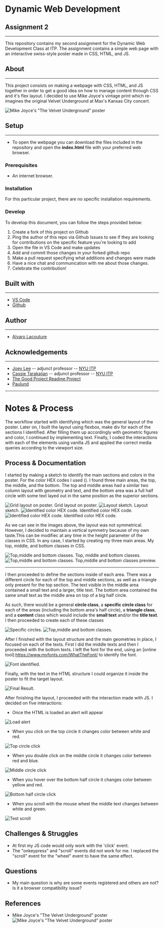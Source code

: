 # Dynamic Web Development 
## Assignment 2
***

This repository contains my second assignment for the Dynamic Web Development Class at ITP. The assignment contains a simple web page with an interactive swiss-style poster made in CSS, HTML, and JS.

## About
***

This project consists on making a webpage with CSS, HTML, and JS together in order to get a good idea on how to manage content through CSS and it's flex layout. I decided to use Mike Joyce's vintage print which re-imagines the original Velvet Underground at Max's Kansas City concert.

![Mike Joyce's "The Velvet Underground" poster](assets/MikeJoyce-velvetUnderground.jpg)

## Setup
***

 - To open the webpage you can download the files included in the repository and open the **index.html** file with your preferred web browser.

### Prerequisites

 -  An internet browser.

### Installation

For this particular project, there are no specific installation requirements.

### Develop

To develop this document, you can follow the steps provided below:
1. Create a fork of this project on Github
2. Ping the author of this repo via Github Issues to see if they are looking for contributions on the specific feature you're looking to add
3. Open the file in VS Code and make updates 
4. Add and commit those changes in your forked github repo
5. Make a pull request specifying what additions and changes were made
6. Have a nice chat and communication with me about those changes. 
7. Celebrate the contribution! 

## Built with
***
* [VS Code](https://code.visualstudio.com/)
* [Github](https://github.com)


## Author
***
* [Alvaro Lacouture](https://alvarolacouture.com) 

## Acknowledgements
***
* [Joey Lee](https://jk-lee.com) -- adjunct professor -- [NYU ITP](https://itp.nyu.edu)
* [Cassie Tarakajian](https://cassietarakajian.com/) -- adjunct professor -- [NYU ITP](https://itp.nyu.edu)
* [The Good Project Readme Project](https://github.com/itp-dwd/2020-spring/blob/master/templates/readme-template.md)
* [Paulund](https://paulund.co.uk/how-to-create-different-shapes-in-css)



***
# Notes & Process

The workflow started with identifying which was the general layout of the poster. Later on, I built the layout using flexbox, make  div for each of the sections I identified. After filling them up accordingly with geometric figures and color, I continued by implementing text. Finally, I coded the interactions with each of the elements using vanilla JS and applied the correct media queries according to the viewport size.

## Process & Documentation


I started by making a sketch to identify the main sections and colors in the poster. For the color HEX codes I used (). I found three main areas, the top, the middle, and the bottom. The top and middle areas had a similar two column layout with geometry and text, and the bottom area was a full half circle with some text layed out in the same position as the superior sections.

![Grid layout on poster.](assets/layoutAnalysis_1.jpg)
Grid layout on poster.
![Layout sketch.](assets/layoutSketch.jpg)
Layout sketch.
![Identified color HEX code.](assets/process_6.jpg)
Identified color HEX code.
![Identified color HEX code.](assets/process_7.jpg)
Identified color HEX code.


As we can see in the images above, the layout was not symmetrical. However, I decided to maintain a vertical symmetry because of my own taste.This can be modifiec at any time in the height parameter of the classes in CSS. In any case, I started by creating my three main areas. My top, middle, and bottom classes in CSS.

![Top,middle and bottom classes.](assets/process_1.jpg)
Top, middle and bottom classes.
![Top,middle and bottom classes.](assets/process_2.jpg)
Top,middle and bottom classes preview.

***

I then proceeded to define the sections inside of each area. There was a different circle for each of the top and middle sections, as well as a triangle only present for the top section. The text visible in the middle area contained a small text and a larger, title text. The bottom area contained the same small text as the middle area on top of a big half circle.

 As such, there would be a general **circle class**, a **specific circle class** for each of the areas (including the bottom area's half circle), a **triangle class**, and a **content** class which would include the **small text** and/or the **title text**. I then proceeded to create each of these classes

![Specific circles.](assets/process_4.jpg)
![Top,middle and bottom classes.](assets/process_9.jpg)

After I finished with the layout structure and the main geometries in place, I focused on each of the texts. First I did the middle texts and then I proceeded with the bottom texts. I left the font for the end, using an [online tool]:https://www.myfonts.com/WhatTheFont/ to identify the font.

![Font identified.](fontAnalysis_2.jpg)

Finally, with the text in the HTML structure I could organize it inside the poster to fit the target layout.

![Final Result.](assets/process_10.jpg)

After finishing the layout, I proceeded with the interaction made with JS. 
I decided on five interactions:
 -   Once the HTML is loaded an alert will appear

![Load alert](assets/posterInteraction1.gif)

 -   When you click on the top circle it changes color between white and red.

![Top circle click](assets/posterInteraction2.gif)

 -   When you double click on the middle circle it changes color between red and blue.

![Middle circle click](assets/posterInteraction3.gif)

 -   When you hover over the bottom half circle it changes color between yellow and red.

![Bottom half circle click](assets/posterInteraction4.gif)

 -   When you scroll with the mouse wheel the middle text changes between white and green.

![Test scroll](assets/posterInteraction5.gif)



## Challenges & Struggles
  
  - At first my JS code would only work with the 'click' event.
  - The "onkeypress" and "scroll" events did not work for me. I replaced the "scroll" event for the "wheel" event to have the same effect.


## Questions

 - My main question is why are some events registered and others are not? Is it a browser compatibility issue?

## References

- Mike Joyce's "The Velvet Underground" poster ![Mike Joyce's "The Velvet Underground" poster](assets/MikeJoyce-velvetUnderground.jpg)